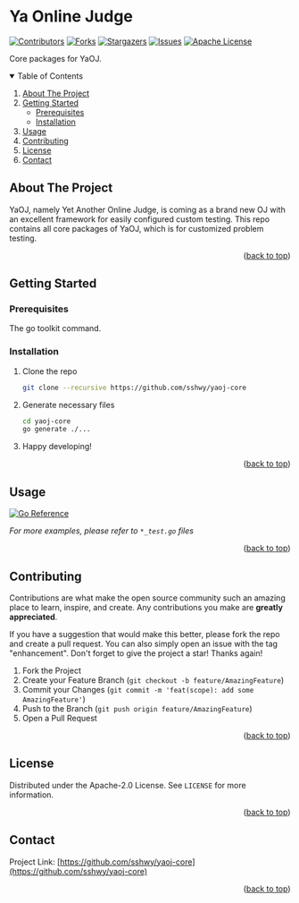 <div id="top"></div>

# Ya Online Judge

<!--
*** I'm using markdown "reference style" links for readability.
*** Reference links are enclosed in brackets [ ] instead of parentheses ( ).
*** See the bottom of this document for the declaration of the reference variables
*** for contributors-url, forks-url, etc. This is an optional, concise syntax you may use.
*** https://www.markdownguide.org/basic-syntax/#reference-style-links
-->
[![Contributors][contributors-shield]][contributors-url]
[![Forks][forks-shield]][forks-url]
[![Stargazers][stars-shield]][stars-url]
[![Issues][issues-shield]][issues-url]
[![Apache License][license-shield]][license-url]



<div align="center">
<!--
  <a href="https://github.com/sshwy/yaoj-core">
    <img src="images/logo.png" alt="Logo" width="80" height="80">
  </a>
-->
</div>

Core packages for YaOJ.

<!-- TABLE OF CONTENTS -->
<details open>
  <summary>Table of Contents</summary>
  <ol>
    <li>
      <a href="#about-the-project">About The Project</a>
    </li>
    <li>
      <a href="#getting-started">Getting Started</a>
      <ul>
        <li><a href="#prerequisites">Prerequisites</a></li>
        <li><a href="#installation">Installation</a></li>
      </ul>
    </li>
    <li><a href="#usage">Usage</a></li>
    <li><a href="#contributing">Contributing</a></li>
    <li><a href="#license">License</a></li>
    <li><a href="#contact">Contact</a></li>
    <!-- <li><a href="#acknowledgments">Acknowledgments</a></li> -->
  </ol>
</details>

## About The Project

YaOJ, namely Yet Another Online Judge, is coming as a brand new OJ with an excellent framework for easily configured custom testing. This repo contains all core packages of YaOJ, which is for customized problem testing.

<p align="right">(<a href="#top">back to top</a>)</p>

## Getting Started

### Prerequisites

The go toolkit command.

### Installation

1. Clone the repo
   ```sh
   git clone --recursive https://github.com/sshwy/yaoj-core
   ```
2. Generate necessary files
   ```sh
   cd yaoj-core
   go generate ./...
   ```
3. Happy developing!

<p align="right">(<a href="#top">back to top</a>)</p>



<!-- USAGE EXAMPLES -->
## Usage

<a href="https://pkg.go.dev/github.com/sshwy/yaoj-core@master"><img src="https://pkg.go.dev/badge/github.com/sshwy/yaoj-core.svg" alt="Go Reference"></a>

_For more examples, please refer to `*_test.go` files_

<p align="right">(<a href="#top">back to top</a>)</p>

## Contributing

Contributions are what make the open source community such an amazing place to learn, inspire, and create. Any contributions you make are **greatly appreciated**.

If you have a suggestion that would make this better, please fork the repo and create a pull request. You can also simply open an issue with the tag "enhancement".
Don't forget to give the project a star! Thanks again!

1. Fork the Project
2. Create your Feature Branch (`git checkout -b feature/AmazingFeature`)
3. Commit your Changes (`git commit -m 'feat(scope): add some AmazingFeature'`)
4. Push to the Branch (`git push origin feature/AmazingFeature`)
5. Open a Pull Request

<p align="right">(<a href="#top">back to top</a>)</p>

## License

Distributed under the Apache-2.0 License. See `LICENSE` for more information.

<p align="right">(<a href="#top">back to top</a>)</p>

## Contact

Project Link: [https://github.com/sshwy/yaoj-core](https://github.com/sshwy/yaoj-core)

<p align="right">(<a href="#top">back to top</a>)</p>

<!--
## Acknowledgments

* []()
* []()
* []()

<p align="right">(<a href="#top">back to top</a>)</p>
-->

<!-- MARKDOWN LINKS & IMAGES -->
<!-- https://www.markdownguide.org/basic-syntax/#reference-style-links -->
[contributors-shield]: https://img.shields.io/github/contributors/sshwy/yaoj-core.svg
[contributors-url]: https://github.com/sshwy/yaoj-core/graphs/contributors
[forks-shield]: https://img.shields.io/github/forks/sshwy/yaoj-core.svg
[forks-url]: https://github.com/sshwy/yaoj-core/network/members
[stars-shield]: https://img.shields.io/github/stars/sshwy/yaoj-core.svg
[stars-url]: https://github.com/sshwy/yaoj-core/stargazers
[issues-shield]: https://img.shields.io/github/issues/sshwy/yaoj-core.svg
[issues-url]: https://github.com/sshwy/yaoj-core/issues
[license-shield]: https://img.shields.io/github/license/sshwy/yaoj-core.svg
[license-url]: https://github.com/sshwy/yaoj-core/blob/master/LICENSE